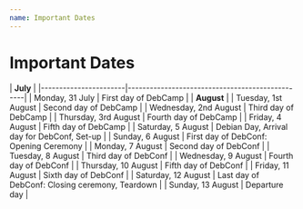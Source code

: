 ```yaml
---
name: Important Dates
---
```


Important Dates
===============

| **July**                                                                |
|-----------------------|-------------------------------------------------|
| Monday, 31 July       | First day of DebCamp                            |
| **August**                                                              |
| Tuesday, 1st August   | Second day of DebCamp                           |
| Wednesday, 2nd August | Third day of DebCamp                            |
| Thursday, 3rd August  | Fourth day of DebCamp                           |
| Friday, 4 August      | Fifth day of DebCamp                            |
| Saturday, 5 August    | Debian Day, Arrival day for DebConf, Set-up     |
| Sunday, 6 August      | First day of DebConf: Opening Ceremony          |
| Monday, 7 August      | Second day of DebConf                           |
| Tuesday, 8 August     | Third day of DebConf                            |
| Wednesday, 9 August   | Fourth day of DebConf                           |
| Thursday, 10 August   | Fifth day of DebConf                            |
| Friday, 11 August     | Sixth day of DebConf                            |
| Saturday, 12 August   | Last day of DebConf: Closing ceremony, Teardown |
| Sunday, 13 August     | Departure day                                   |
